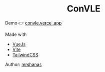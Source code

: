 <h1 align="center" style="font-weight:bold">ConVLE</h1>

Demo 👉 [convle.vercel.app](https://convle.vercel.app)

Made with

- [VueJs](https://vuejs.org)
- [Vite](https://vitejs.dev)
- [TailwindCSS](https://tailwindcss.com)

Author: [mrshanas](https://twitter.com/mrshanas)
